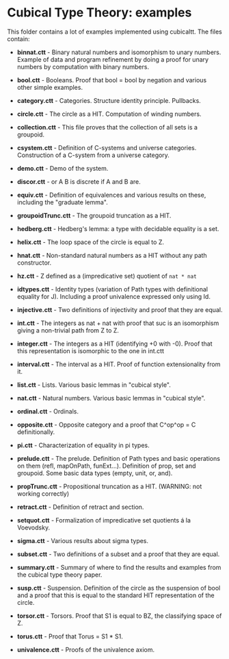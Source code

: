 Cubical Type Theory: examples
=============================

This folder contains a lot of examples implemented using
cubicaltt. The files contain:

* **binnat.ctt** - Binary natural numbers and isomorphism to unary
                   numbers. Example of data and program refinement by
                   doing a proof for unary numbers by computation with
                   binary numbers.

* **bool.ctt** - Booleans. Proof that bool = bool by negation and
                 various other simple examples.

* **category.ctt** - Categories. Structure identity
                     principle. Pullbacks.

* **circle.ctt** - The circle as a HIT. Computation of winding
                   numbers.

* **collection.ctt** - This file proves that the collection of all
                       sets is a groupoid.

* **csystem.ctt** - Definition of C-systems and universe
                    categories. Construction of a C-system from a
                    universe category.

* **demo.ctt** - Demo of the system.

* **discor.ctt** - or A B is discrete if A and B are.

* **equiv.ctt** - Definition of equivalences and various results on
                  these, including the "graduate lemma".

* **groupoidTrunc.ctt** - The groupoid truncation as a HIT.

* **hedberg.ctt** - Hedberg's lemma: a type with decidable equality is
                    a set.

* **helix.ctt** - The loop space of the circle is equal to Z.

* **hnat.ctt** - Non-standard natural numbers as a HIT without any
                 path constructor.

* **hz.ctt** - Z defined as a (impredicative set) quotient of
               `nat * nat`
 
* **idtypes.ctt** - Identity types (variation of Path types with
                    definitional equality for J). Including a proof
                    univalence expressed only using Id.

* **injective.ctt** - Two definitions of injectivity and proof that
                      they are equal.

* **int.ctt** - The integers as nat + nat with proof that suc is an
                isomorphism giving a non-trivial path from Z to Z.

* **integer.ctt** - The integers as a HIT (identifying +0 with -0).
                    Proof that this representation is isomorphic to
                    the one in int.ctt

* **interval.ctt** - The interval as a HIT. Proof of function
                     extensionality from it.

* **list.ctt** - Lists. Various basic lemmas in "cubical style".

* **nat.ctt** - Natural numbers. Various basic lemmas in "cubical
                style".

* **ordinal.ctt** - Ordinals.

* **opposite.ctt** - Opposite category and a proof that C^op^op = C
                     definitionally.

* **pi.ctt** - Characterization of equality in pi types.

* **prelude.ctt** - The prelude. Definition of Path types and basic
                    operations on them (refl, mapOnPath, funExt...).
                    Definition of prop, set and groupoid. Some basic
                    data types (empty, unit, or, and).

* **propTrunc.ctt** - Propositional truncation as a HIT. (WARNING: not
                      working correctly)

* **retract.ctt** - Definition of retract and section.

* **setquot.ctt** - Formalization of impredicative set quotients á la
                    Voevodsky.

* **sigma.ctt** - Various results about sigma types.

* **subset.ctt** - Two definitions of a subset and a proof that they
                   are equal.

* **summary.ctt** - Summary of where to find the results and examples
                    from the cubical type theory paper.

* **susp.ctt** - Suspension. Definition of the circle as the
                 suspension of bool and a proof that this is equal to
                 the standard HIT representation of the circle.

* **torsor.ctt** - Torsors. Proof that S1 is equal to BZ, the
                   classifying space of Z.

* **torus.ctt** - Proof that Torus = S1 * S1.

* **univalence.ctt** - Proofs of the univalence axiom.
